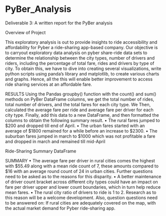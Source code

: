 # PyBer_Analysis

Deliverable 3: A written report for the PyBer analysis

Overview of Project

This exploratory analysis is out to provide insights to ride accessibility and affordability for Pyber a ride-sharing app-based company.
Our objective is to carryout exploratory data analysis on pyber share-ride data sets to determine the relationship between the city types, number of drivers and riders, including the percentage of total fare, rides and drivers by type of city.
To obtain this, we have to dive into creating several visualizations, write python scripts using panda’s library and matplotlib, to create various charts and graphs.
Hence, all the this will enable better improvement to access ride sharing services at an affordable fare.

RESULTS
Using the Pandas groupby() function with the count() and sum() methods on PyBer DataFrame columns, we get the total number of rides, total number of drivers, and the total fares for each city type. We Then, calculated the average fare per ride and average fare per driver for each city type. Finally, add this data to a new DataFrame, and then formatted the columns to obtain the following summary result.
• The rural fares jumped to $200 and dropped till end of April.
• The urban fares started with an average of $1800 remained for a while before an increase to $2300.
• The suburban fares jumped in march to $1000 which was not profitable a fare and dropped in march and remained till mid-April

Ride-Sharing Summary DataFrame

SUMMARY
• The average fare per driver in rural cities comes the highest with $55.49 along with a mean ride count of 7, these amounts compared to $16 with an average round count of 24 in urban cities. Further questions need to be asked as to the reasons for this disparity.
• A better maintenance of driver count bracket across different city types could have an impact on fare per driver upper and lower count boundaries, which in turn help reduce mean fares.
• The rural city ratio of drivers to ride is 1 to 2. Research as to this reason will be a welcome development. Also, question questions need to be answered on:
If rural cities are adequately covered on the map, with the actual market demand for Pyber ride-sharing app.

